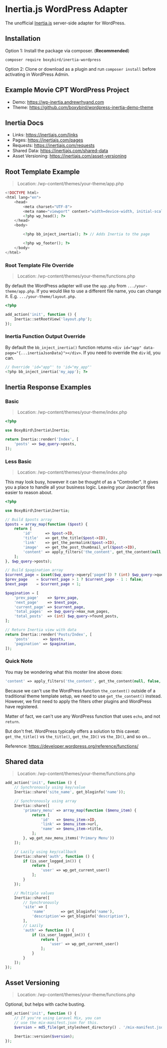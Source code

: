# Inertia.js WordPress Adapter

The unofficial [Inertia.js](https://inertiajs.com) server-side adapter for WordPress.

## Installation

Option 1: Install the package via composer. (**Recommended**)

```
composer require boxybird/inertia-wordpress
```

Option 2: Clone or download as a plugin and run `composer install` before activating in WordPress Admin.

## Example Movie CPT WordPress Project
- Demo: https://wp-inertia.andrewrhyand.com
- Theme: https://github.com/boxybird/wordpress-inertia-demo-theme

## Inertia Docs

- Links: https://inertiajs.com/links
- Pages: https://inertiajs.com/pages
- Requests: https://inertiajs.com/requests
- Shared Data: https://inertiajs.com/shared-data
- Asset Versioning: https://inertiajs.com/asset-versioning

## Root Template Example

> Location: /wp-content/themes/your-theme/app.php

```php
<!DOCTYPE html>
<html lang="en">
    <head>
        <meta charset="UTF-8">
        <meta name="viewport" content="width=device-width, initial-scale=1.0">
        <?php wp_head(); ?>
    </head>
    <body>

        <?php bb_inject_inertia(); ?> // Adds Inertia to the page

        <?php wp_footer(); ?>
    </body>
</html>
```

### Root Template File Override

> Location: /wp-content/themes/your-theme/functions.php

By default the WordPress adapter will use the `app.php` from `.../your-theme/app.php`. If you would like to use a different file name, you can change it. E.g. `.../your-theme/layout.php`.

```php
<?php

add_action('init', function () {
    Inertia::setRootView('layout.php');
});
```

### Inertia Function Output Override

By default the `bb_inject_inertia()` function returns `<div id="app" data-page="{...inertiaJsonData}"></div>`. If you need to override the `div` id, you can.

```php
// Override 'id="app"' to 'id="my_app"'
<?php bb_inject_inertia('my_app'); ?>
```

## Inertia Response Examples

### Basic

> Location: /wp-content/themes/your-theme/index.php

```php
<?php

use BoxyBird\Inertia\Inertia;

return Inertia::render('Index', [
    'posts' => $wp_query->posts,
]);
```

### Less Basic

> Location: /wp-content/themes/your-theme/index.php

This may look busy, however it can be thought of as a "Controller". It gives you a place to handle all your business logic. Leaving your Javacript files easier to reason about.

```php
<?php

use BoxyBird\Inertia\Inertia;

// Build $posts array
$posts = array_map(function ($post) {
    return [
        'id'      => $post->ID,
        'title'   => get_the_title($post->ID),
        'link'    => get_the_permalink($post->ID),
        'image'   => get_the_post_thumbnail_url($post->ID),
        'content' => apply_filters('the_content', get_the_content(null, false, $post->ID));
    ];
}, $wp_query->posts);

// Build $pagination array
$current_page = isset($wp_query->query['paged']) ? (int) $wp_query->query['paged'] : 1;
$prev_page    = $current_page > 1 ? $current_page - 1 : false;
$next_page    = $current_page + 1;

$pagination = [
    'prev_page'    => $prev_page,
    'next_page'    => $next_page,
    'current_page' => $current_page,
    'total_pages'  => $wp_query->max_num_pages,
    'total_posts'  => (int) $wp_query->found_posts,
];

// Return Inertia view with data
return Inertia::render('Posts/Index', [
    'posts'      => $posts,
    'pagination' => $pagination,
]);
```

### Quick Note

You may be wondering what this moster line above does:

```php
'content' => apply_filters('the_content', get_the_content(null, false, $post->ID));
```

Because we can't use the WordPress function `the_content()` outside of a traditional theme template setup, we need to use `get_the_content()` instead. However, we first need to apply the filters other plugins and WordPress have registered.

Matter of fact, we can't use any WordPress function that uses `echo`, and not `return`.

But don't fret. WordPress typically offers a solution to this caveat: `get_the_title()` vs `the_title()`, `get_the_ID()` vs `the_ID()`, and so on...

Reference: https://developer.wordpress.org/reference/functions/

## Shared data

> Location: /wp-content/themes/your-theme/functions.php

```php
add_action('init', function () {
    // Synchronously using key/value
    Inertia::share('site_name', get_bloginfo('name'));

    // Synchronously using array
    Inertia::share([
        'primary_menu' => array_map(function ($menu_item) {
            return [
                'id'   => $menu_item->ID,
                'link' => $menu_item->url,
                'name' => $menu_item->title,
            ];
        }, wp_get_nav_menu_items('Primary Menu'))
    ]);

    // Lazily using key/callback
    Inertia::share('auth', function () {
        if (is_user_logged_in()) {
            return [
                'user' => wp_get_current_user()
            ];
        }
    });

    // Multiple values
    Inertia::share([
        // Synchronously
        'site' => [
            'name'       => get_bloginfo('name'),
            'description'=> get_bloginfo('description'),
        ],
        // Lazily
        'auth' => function () {
            if (is_user_logged_in()) {
                return [
                    'user' => wp_get_current_user()
                ];
            }
        }
    ]);
});
```

## Asset Versioning

> Location: /wp-content/themes/your-theme/functions.php

Optional, but helps with cache busting.

```php
add_action('init', function () {
    // If you're using Laravel Mix, you can
    // use the mix-manifest.json for this.
    $version = md5_file(get_stylesheet_directory() . '/mix-manifest.json');

    Inertia::version($version);
});
```
